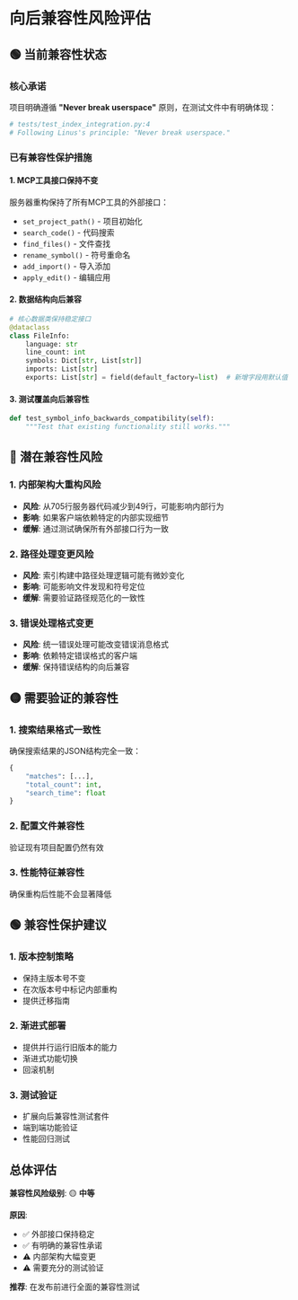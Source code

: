 # 向后兼容性风险评估

## 🟢 当前兼容性状态

### 核心承诺
项目明确遵循 **"Never break userspace"** 原则，在测试文件中有明确体现：
```python
# tests/test_index_integration.py:4
# Following Linus's principle: "Never break userspace."
```

### 已有兼容性保护措施

#### 1. MCP工具接口保持不变
服务器重构保持了所有MCP工具的外部接口：
- `set_project_path()` - 项目初始化
- `search_code()` - 代码搜索  
- `find_files()` - 文件查找
- `rename_symbol()` - 符号重命名
- `add_import()` - 导入添加
- `apply_edit()` - 编辑应用

#### 2. 数据结构向后兼容
```python
# 核心数据类保持稳定接口
@dataclass 
class FileInfo:
    language: str
    line_count: int
    symbols: Dict[str, List[str]]
    imports: List[str]
    exports: List[str] = field(default_factory=list)  # 新增字段用默认值
```

#### 3. 测试覆盖向后兼容性
```python
def test_symbol_info_backwards_compatibility(self):
    """Test that existing functionality still works."""
```

## 🔴 潜在兼容性风险

### 1. 内部架构大重构风险
- **风险**: 从705行服务器代码减少到49行，可能影响内部行为
- **影响**: 如果客户端依赖特定的内部实现细节
- **缓解**: 通过测试确保所有外部接口行为一致

### 2. 路径处理变更风险  
- **风险**: 索引构建中路径处理逻辑可能有微妙变化
- **影响**: 可能影响文件发现和符号定位
- **缓解**: 需要验证路径规范化的一致性

### 3. 错误处理格式变更
- **风险**: 统一错误处理可能改变错误消息格式
- **影响**: 依赖特定错误格式的客户端
- **缓解**: 保持错误结构的向后兼容

## 🟡 需要验证的兼容性

### 1. 搜索结果格式一致性
确保搜索结果的JSON结构完全一致：
```python
{
    "matches": [...],
    "total_count": int,
    "search_time": float
}
```

### 2. 配置文件兼容性
验证现有项目配置仍然有效

### 3. 性能特征兼容性
确保重构后性能不会显著降低

## 🟢 兼容性保护建议

### 1. 版本控制策略
- 保持主版本号不变
- 在次版本号中标记内部重构
- 提供迁移指南

### 2. 渐进式部署
- 提供并行运行旧版本的能力
- 渐进式功能切换
- 回滚机制

### 3. 测试验证
- 扩展向后兼容性测试套件
- 端到端功能验证
- 性能回归测试

## 总体评估

**兼容性风险级别**: 🟡 **中等**

**原因**:
- ✅ 外部接口保持稳定
- ✅ 有明确的兼容性承诺
- ⚠️ 内部架构大幅变更
- ⚠️ 需要充分的测试验证

**推荐**: 在发布前进行全面的兼容性测试